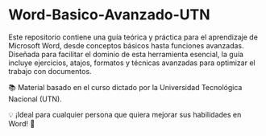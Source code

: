 # Word-Basico-Avanzado-UTN

Este repositorio contiene una guía teórica y práctica para el aprendizaje de Microsoft Word, desde conceptos básicos hasta funciones avanzadas. Diseñada para facilitar el dominio de esta herramienta esencial, la guía incluye ejercicios, atajos, formatos y técnicas avanzadas para optimizar el trabajo con documentos.

📚 Material basado en el curso dictado por la Universidad Tecnológica Nacional (UTN).

💡 ¡Ideal para cualquier persona que quiera mejorar sus habilidades en Word! 🚀

